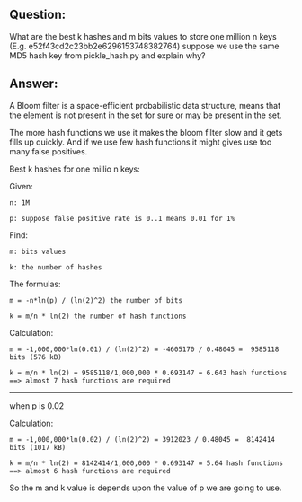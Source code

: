 
## Question:

What are the best k hashes and m bits values to store one million n keys (E.g. e52f43cd2c23bb2e6296153748382764) suppose we use the same MD5 hash key from pickle_hash.py and explain why?

## Answer:

A Bloom filter is a space-efficient probabilistic data structure, means that the element is not present in the set for sure or may be present in the set.

The more hash functions we use it makes the bloom filter slow and it gets fills up quickly. And if we use few hash functions it might gives use too many false positives.

Best k hashes for one millio n keys:

Given:
      
    n: 1M 

    p: suppose false positive rate is 0..1 means 0.01 for 1%

Find:

    m: bits values

    k: the number of hashes

The formulas:
    
    m = -n*ln(p) / (ln(2)^2) the number of bits

    k = m/n * ln(2) the number of hash functions

Calculation:

    m = -1,000,000*ln(0.01) / (ln(2)^2) = -4605170 / 0.48045 =  9585118 bits (576 kB)

    k = m/n * ln(2) = 9585118/1,000,000 * 0.693147 = 6.643 hash functions ==> almost 7 hash functions are required

------------------------------------------------------------------------------------------------------------------------

when p is 0.02 

Calculation:

    m = -1,000,000*ln(0.02) / (ln(2)^2) = 3912023 / 0.48045 =  8142414 bits (1017 kB)

    k = m/n * ln(2) = 8142414/1,000,000 * 0.693147 = 5.64 hash functions ==> almost 6 hash functions are required



So the m and k value is depends upon the value of p we are going to use.
